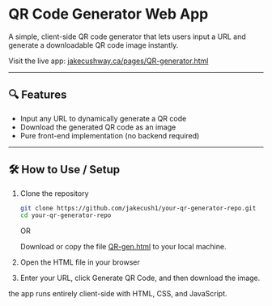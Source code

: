 # QR Code Generator Web App

A simple, client-side QR code generator that lets users input a URL and generate a downloadable QR code image instantly.

Visit the live app: [jakecushway.ca/pages/QR-generator.html](https://jakecushway.ca/pages/QR-generator.html)

---

## 🔍 Features

- Input any URL to dynamically generate a QR code  
- Download the generated QR code as an image  
- Pure front-end implementation (no backend required)

---

## 🛠 How to Use / Setup

1. Clone the repository  
   ```bash
   git clone https://github.com/jakecush1/your-qr-generator-repo.git
   cd your-qr-generator-repo
   ```

   OR

   Download or copy the file [QR-gen.html](QR-gen.html) to your local machine.
   
3. Open the HTML file in your browser

4. Enter your URL, click Generate QR Code, and then download the image.

the app runs entirely client-side with HTML, CSS, and JavaScript.
